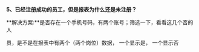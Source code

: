 <a name="bookmark67"></a>**5、已经注册成功的员工，但是报表为什么还是未注册？**

**解决方案:**是否存在一个手机号码，有两个账号；筛选一下，看看这几个否的人

员，是不是在报表中有两个（两个岗位）数据，  一个显示是，  一个显示否




